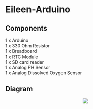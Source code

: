 # Eileen-Arduino
## Components
1 x Arduino <br/>
1 x 330 Ohm Resistor <br/>
1 x Breadboard <br/>
1 x RTC Module <br/>
1 x SD card reader <br/>
1 x Analog PH Sensor <br/>
1 x Analog Dissolved Oxygen Sensor <br/>

## Diagram
<div align="center">
    <img src="https://i.imgur.com/UqruD4D.png"
</div>

